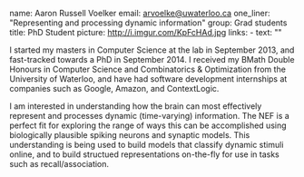 name: Aaron Russell Voelker
email: arvoelke@uwaterloo.ca
one_liner: "Representing and processing dynamic information"
group: Grad students
title: PhD Student
picture: http://i.imgur.com/KpFcHAd.jpg
links:
    - text: ""

I started my masters in Computer Science at the lab in September 2013, and fast-tracked towards a PhD in September 2014. I received my BMath Double Honours in Computer Science and Combinatorics & Optimization from the University of Waterloo, and have had software development internships at companies such as Google, Amazon, and ContextLogic.

I am interested in understanding how the brain can most effectively represent and processes dynamic (time-varying) information. The NEF is a perfect fit for exploring the range of ways this can be accomplished using biologically plausible spiking neurons and synaptic models. This understanding is being used to build models that classify dynamic stimuli online, and to build structued representations on-the-fly for use in tasks such as recall/association.
